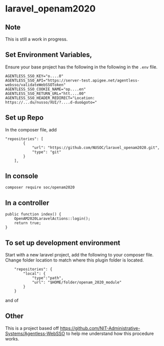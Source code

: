 # laravel_openam2020


## Note
This is still a work in progress. 

## Set Environment Variables, 
Ensure your base project has the following in the following in the `.env` file. 

```
AGENTLESS_SSO_KEY="o....0"
AGENTLESS_SSO_API="https://server-test.apigee.net/agentless-websso/validateWebSSOToken"
AGENTLESS_SSO_COOKIE_NAME="op....en"
AGENTLESS_SSO_RETURN_URL="htt....00"
AGENTLESS_SSO_HEADER_REDIRECT="Location: https://...du/nusso/XUI/?....d-duo&goto="
```

## Set up Repo
In the composer file, add
```
"repositories": [
        {
            "url": "https://github.com/NUSOC/laravel_openam2020.git",
            "type": "git"
        }
    ],
```

## In console
```
composer require soc/openam2020
```

## In a controller
```
public function index() {
    OpenAM2020LaravelActions::login();
    return true;
}
```


## To set up development environment
Start with a new laravel project, add the following to your composer file. Change folder location to match where this plugin folder is located. 

```
    "repositories": {
        "local": {
            "type":"path",
            "url": "$HOME/folder/openam_2020_module"
        }
    }
```

and of 

## Other
This is a project based off https://github.com/NIT-Administrative-Systems/Agentless-WebSSO to help me understand how this procedure works. 


